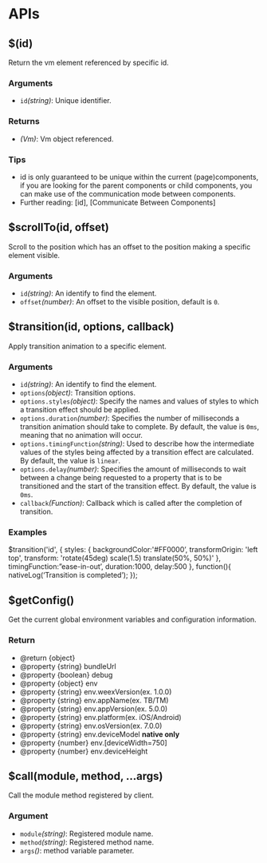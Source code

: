 # APIs

## $(id)

Return the vm element referenced by specific id.

### Arguments

* `id`*(string)*: Unique identifier.

### Returns

* *(Vm)*: Vm object referenced.

### Tips
* id is only guaranteed to be unique within the current (page)components, if you are looking for the parent components or child components, you can make use of the communication mode between components.
* Further reading: [id], [Communicate Between Components]

## $scrollTo(id, offset)

Scroll to the position which has an offset to the position making a specific element visible.

### Arguments

* `id`*(string)*: An identify to find the element.
* `offset`*(number)*: An offset to the visible position, default is `0`.

## $transition(id, options, callback)

Apply transition animation to a specific element.

### Arguments

* `id`*(string)*: An identify to find the element.
* `options`*(object)*: Transition options.
* `options.styles`*(object)*: Specify the names and values of styles to which a transition effect should be applied.
* `options.duration`*(number)*: Specifies the number of milliseconds a transition animation should take to complete. By default, the value is `0ms`, meaning that no animation will occur.
* `options.timingFunction`*(string)*: Used to describe how the intermediate values of the styles being affected by a transition effect are calculated. By default, the value is `linear`.
* `options.delay`*(number)*: Specifies the amount of milliseconds to wait between a change being requested to a property that is to be transitioned and the start of the transition effect. By default, the value is `0ms`.
* `callback`*(Function)*: Callback which is called after the completion of transition.

### Examples

$transition('id', {
  styles: {
    backgroundColor:'#FF0000’,
    transformOrigin: 'left top',
    transform: 'rotate(45deg) scale(1.5) translate(50%, 50%)'
  },
  timingFunction:”ease-in-out’,
  duration:1000,
  delay:500
}, function(){
  nativeLog(‘Transition is completed’);
});

## $getConfig()

Get the current global environment variables and configuration information.

### Return

 * @return {object}
 * @property {string} bundleUrl
 * @property {boolean} debug
 * @property {object} env
 * @property {string} env.weexVersion(ex. 1.0.0)
 * @property {string} env.appName(ex. TB/TM)
 * @property {string} env.appVersion(ex. 5.0.0)
 * @property {string} env.platform(ex. iOS/Android)
 * @property {string} env.osVersion(ex. 7.0.0)
 * @property {string} env.deviceModel **native only**
 * @property {number} env.[deviceWidth=750]
 * @property {number} env.deviceHeight


## $call(module, method, ...args)

Call the module method registered by client.

### Argument

* `module`*(string)*: Registered module name.
* `method`*(string)*: Registered method name.
* `args`*()*: method variable parameter.
